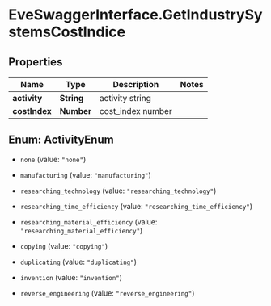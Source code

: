 # EveSwaggerInterface.GetIndustrySystemsCostIndice

## Properties
Name | Type | Description | Notes
------------ | ------------- | ------------- | -------------
**activity** | **String** | activity string | 
**costIndex** | **Number** | cost_index number | 


<a name="ActivityEnum"></a>
## Enum: ActivityEnum


* `none` (value: `"none"`)

* `manufacturing` (value: `"manufacturing"`)

* `researching_technology` (value: `"researching_technology"`)

* `researching_time_efficiency` (value: `"researching_time_efficiency"`)

* `researching_material_efficiency` (value: `"researching_material_efficiency"`)

* `copying` (value: `"copying"`)

* `duplicating` (value: `"duplicating"`)

* `invention` (value: `"invention"`)

* `reverse_engineering` (value: `"reverse_engineering"`)




